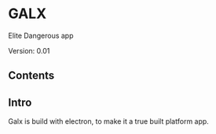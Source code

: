 # GALX
Elite Dangerous app

Version: 0.01

## Contents

## Intro
Galx is build with electron, to make it a true built platform app.


